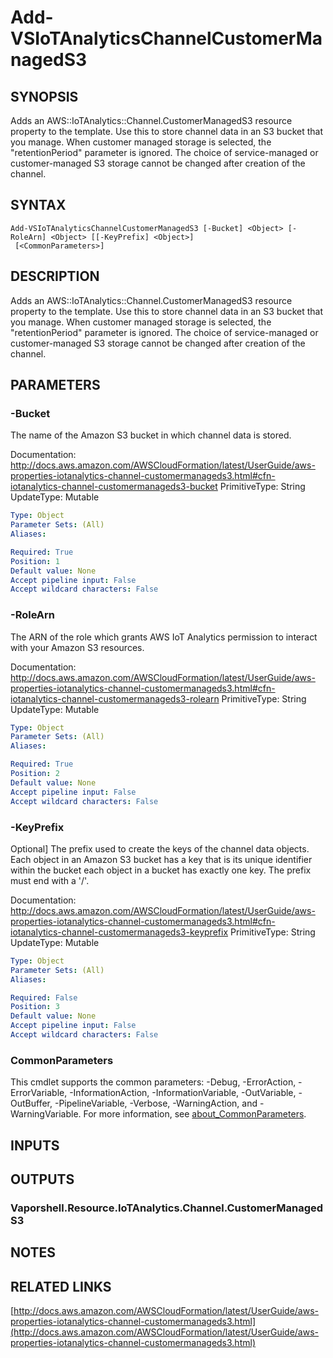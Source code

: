 # Add-VSIoTAnalyticsChannelCustomerManagedS3

## SYNOPSIS
Adds an AWS::IoTAnalytics::Channel.CustomerManagedS3 resource property to the template.
Use this to store channel data in an S3 bucket that you manage.
When customer managed storage is selected, the "retentionPeriod" parameter is ignored.
The choice of service-managed or customer-managed S3 storage cannot be changed after creation of the channel.

## SYNTAX

```
Add-VSIoTAnalyticsChannelCustomerManagedS3 [-Bucket] <Object> [-RoleArn] <Object> [[-KeyPrefix] <Object>]
 [<CommonParameters>]
```

## DESCRIPTION
Adds an AWS::IoTAnalytics::Channel.CustomerManagedS3 resource property to the template.
Use this to store channel data in an S3 bucket that you manage.
When customer managed storage is selected, the "retentionPeriod" parameter is ignored.
The choice of service-managed or customer-managed S3 storage cannot be changed after creation of the channel.

## PARAMETERS

### -Bucket
The name of the Amazon S3 bucket in which channel data is stored.

Documentation: http://docs.aws.amazon.com/AWSCloudFormation/latest/UserGuide/aws-properties-iotanalytics-channel-customermanageds3.html#cfn-iotanalytics-channel-customermanageds3-bucket
PrimitiveType: String
UpdateType: Mutable

```yaml
Type: Object
Parameter Sets: (All)
Aliases:

Required: True
Position: 1
Default value: None
Accept pipeline input: False
Accept wildcard characters: False
```

### -RoleArn
The ARN of the role which grants AWS IoT Analytics permission to interact with your Amazon S3 resources.

Documentation: http://docs.aws.amazon.com/AWSCloudFormation/latest/UserGuide/aws-properties-iotanalytics-channel-customermanageds3.html#cfn-iotanalytics-channel-customermanageds3-rolearn
PrimitiveType: String
UpdateType: Mutable

```yaml
Type: Object
Parameter Sets: (All)
Aliases:

Required: True
Position: 2
Default value: None
Accept pipeline input: False
Accept wildcard characters: False
```

### -KeyPrefix
Optional\] The prefix used to create the keys of the channel data objects.
Each object in an Amazon S3 bucket has a key that is its unique identifier within the bucket each object in a bucket has exactly one key.
The prefix must end with a '/'.

Documentation: http://docs.aws.amazon.com/AWSCloudFormation/latest/UserGuide/aws-properties-iotanalytics-channel-customermanageds3.html#cfn-iotanalytics-channel-customermanageds3-keyprefix
PrimitiveType: String
UpdateType: Mutable

```yaml
Type: Object
Parameter Sets: (All)
Aliases:

Required: False
Position: 3
Default value: None
Accept pipeline input: False
Accept wildcard characters: False
```

### CommonParameters
This cmdlet supports the common parameters: -Debug, -ErrorAction, -ErrorVariable, -InformationAction, -InformationVariable, -OutVariable, -OutBuffer, -PipelineVariable, -Verbose, -WarningAction, and -WarningVariable. For more information, see [about_CommonParameters](http://go.microsoft.com/fwlink/?LinkID=113216).

## INPUTS

## OUTPUTS

### Vaporshell.Resource.IoTAnalytics.Channel.CustomerManagedS3
## NOTES

## RELATED LINKS

[http://docs.aws.amazon.com/AWSCloudFormation/latest/UserGuide/aws-properties-iotanalytics-channel-customermanageds3.html](http://docs.aws.amazon.com/AWSCloudFormation/latest/UserGuide/aws-properties-iotanalytics-channel-customermanageds3.html)

